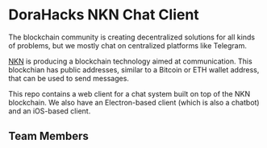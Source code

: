 # DoraHacks NKN Chat Client

The blockchain community is creating decentralized solutions for all
kinds of problems, but we mostly chat on centralized platforms like
Telegram.

[NKN](https://nkn.org/) is producing a blockchain technology aimed at
communication.  This blockchian has public addresses, similar to a
Bitcoin or ETH wallet address, that can be used to send messages.

This repo contains a web client for a chat system built on top of the
NKN blockchain. We also have an Electron-based client (which is also a
chatbot) and an iOS-based client.

## Team Members

